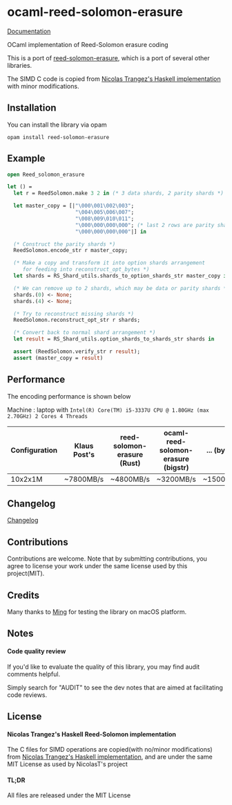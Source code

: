 # ocaml-reed-solomon-erasure
[Documentation](https://darrenldl.gitlab.io/ocaml-reed-solomon-erasure/)

OCaml implementation of Reed-Solomon erasure coding

This is a port of [reed-solomon-erasure](https://github.com/darrenldl/reed-solomon-erasure), which is a port of several other libraries.

The SIMD C code is copied from [Nicolas Trangez's Haskell implementation](https://github.com/NicolasT/reedsolomon) with minor modifications.

## Installation
You can install the library via opam
```
opam install reed-solomon-erasure
```

## Example
```OCaml
open Reed_solomon_erasure

let () =
  let r = ReedSolomon.make 3 2 in (* 3 data shards, 2 parity shards *)

  let master_copy = [|"\000\001\002\003";
                      "\004\005\006\007";
                      "\008\009\010\011";
                      "\000\000\000\000"; (* last 2 rows are parity shards *)
                      "\000\000\000\000"|] in

  (* Construct the parity shards *)
  ReedSolomon.encode_str r master_copy;

  (* Make a copy and transform it into option shards arrangement
     for feeding into reconstruct_opt_bytes *)
  let shards = RS_Shard_utils.shards_to_option_shards_str master_copy in

  (* We can remove up to 2 shards, which may be data or parity shards *)
  shards.(0) <- None;
  shards.(4) <- None;

  (* Try to reconstruct missing shards *)
  ReedSolomon.reconstruct_opt_str r shards;

  (* Convert back to normal shard arrangement *)
  let result = RS_Shard_utils.option_shards_to_shards_str shards in

  assert (ReedSolomon.verify_str r result);
  assert (master_copy = result)
```

## Performance
The encoding performance is shown below

Machine : laptop with `Intel(R) Core(TM) i5-3337U CPU @ 1.80GHz (max 2.70GHz) 2 Cores 4 Threads`

|Configuration| Klaus Post's | reed-solomon-erasure (Rust) | ocaml-reed-solomon-erasure (bigstr) | ... (bytes) | ... (str) |
|---|---|---|---|---|---|
| 10x2x1M | ~7800MB/s | ~4800MB/s | ~3200MB/s | ~1500MB/s | ~1500MB/s |

## Changelog
[Changelog](CHANGELOG.md)

## Contributions
Contributions are welcome. Note that by submitting contributions, you agree to license your work under the same license used by this project(MIT).

## Credits
Many thanks to [Ming](https://github.com/mdchia) for testing the library on macOS platform.

## Notes
#### Code quality review
If you'd like to evaluate the quality of this library, you may find audit comments helpful.

Simply search for "AUDIT" to see the dev notes that are aimed at facilitating code reviews.

## License
#### Nicolas Trangez's Haskell Reed-Solomon implementation
The C files for SIMD operations are copied(with no/minor modifications) from [Nicolas Trangez's Haskell implementation](https://github.com/NicolasT/reedsolomon), and are under the same MIT License as used by NicolasT's project

#### TL;DR
All files are released under the MIT License
